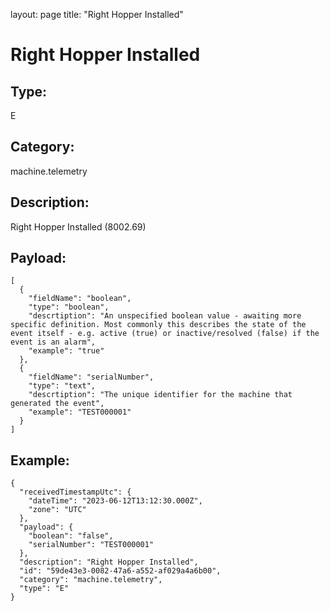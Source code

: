 layout: page
title: "Right Hopper Installed"

# Right Hopper Installed

## Type:

E

## Category:

machine.telemetry

## Description: 

Right Hopper Installed (8002.69)

## Payload:

```
[
  {
    "fieldName": "boolean",
    "type": "boolean",
    "descrtiption": "An unspecified boolean value - awaiting more specific definition. Most commonly this describes the state of the event itself - e.g. active (true) or inactive/resolved (false) if the event is an alarm",
    "example": "true"
  },
  {
    "fieldName": "serialNumber",
    "type": "text",
    "descrtiption": "The unique identifier for the machine that generated the event",
    "example": "TEST000001"
  }
]
```

## Example:

```
{
  "receivedTimestampUtc": {
    "dateTime": "2023-06-12T13:12:30.000Z",
    "zone": "UTC"
  },
  "payload": {
    "boolean": "false",
    "serialNumber": "TEST000001"
  },
  "description": "Right Hopper Installed",
  "id": "59de43e3-0082-47a6-a552-af029a4a6b00",
  "category": "machine.telemetry",
  "type": "E"
}
```
